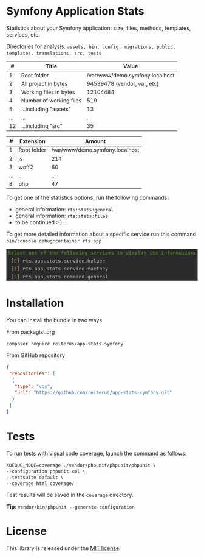 # Symfony Application Stats

Statistics about your Symfony application: size, files, methods, templates, services, etc.

Directories for analysis: `assets, bin, config, migrations, public, templates, translations, src, tests`

| #   | Title  | Value                           |
|-----| ------ |---------------------------------|
| 1   | Root folder | /var/www/demo.symfony.localhost |
| 2   | All project in bytes | 94539478 (vendor, var, etc) |
| 3   | Working files in bytes  | 12104484 |
| 4   | Number of working files | 519 |
| 5   | ...including "assets" | 13 |
| ...   | ... | ... |
| 12  | ...including "src" | 35 |

| #   | Extension          | Amount                          |
|-----|--------------------|---------------------------------|
| 1   | Root folder        | /var/www/demo.symfony.localhost |
| 2   | js                 | 214                             |
| 3   | woff2              | 60                              |
| ... | ...                | ...                             |
| 8   | php                | 47                              |

To get one of the statistics options, run the following commands:
- general information: `rts:stats:general`
- general information: `rts:stats:files`
- to be continued :-) ...

To get more detailed information about a specific service run this command `bin/console debug:container rts.app`

![General Statistics](img-services.png)

# Installation
You can install the bundle in two ways

From packagist.org
```shell
composer require reiterus/app-stats-symfony
```

From GitHub repository
```json
{
 "repositories": [
  {
   "type": "vcs",
   "url": "https://github.com/reiterus/app-stats-symfony.git"
  }
 ]
}
```

# Tests

To run tests with visual code coverage, launch the command as follows:

```shell
XDEBUG_MODE=coverage ./vendor/phpunit/phpunit/phpunit \
--configuration phpunit.xml \
--testsuite default \
--coverage-html coverage/
```

Test results will be saved in the `coverage` directory.

**Tip**: `vendor/bin/phpunit --generate-configuration`

# License

This library is released under the [MIT license](LICENSE).
